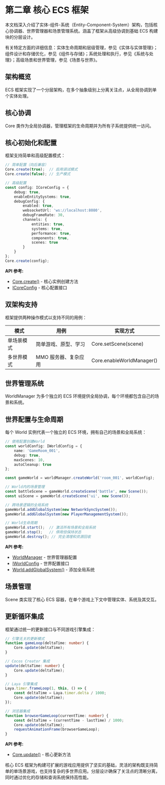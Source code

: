 # 第二章 核心 ECS 框架

本文档深入介绍了实体-组件-系统（Entity-Component-System）架构，包括核心协调器、世界管理器和场景管理系统。涵盖了框架从高级协调到基础 ECS 构建块的分层设计。

有关特定方面的详细信息：实体生命周期和层级管理，参见《实体与实体管理》；组件设计和存储优化，参见《组件与存储》；系统处理和执行，参见《系统与处理》；高级场景和世界管理，参见《场景与世界》。

## 架构概览

ECS 框架实现了一个分层架构，在多个抽象级别上分离关注点，从全局协调到单个实体处理。

## 核心协调

Core 类作为全局协调器，管理框架的生命周期并为所有子系统提供统一访问。

## 核心初始化和配置

框架支持简单和高级配置模式：

```typescript
// 简单配置（向后兼容）
Core.create(true);  // 启用调试模式
Core.create(false); // 生产模式

// 高级配置
const config: ICoreConfig = {
    debug: true,
    enableEntitySystems: true,
    debugConfig: {
        enabled: true,
        websocketUrl: 'ws://localhost:8080',
        debugFrameRate: 30,
        channels: {
            entities: true,
            systems: true,
            performance: true,
            components: true,
            scenes: true
        }
    }
};
Core.create(config);
```

**API 参考:**
- [Core.create()](../api/core/ecs-framework-monorepo.core.create.md) - 核心实例创建方法
- [ICoreConfig](../api/core/ecs-framework-monorepo.icoreconfig.md) - 核心配置接口

## 双架构支持

框架提供两种操作模式以支持不同的用例：

| 模式 | 用例 | 实现方式 |
|------|------|----------|
| 单场景模式 | 简单游戏、原型、学习 | Core.setScene(scene) |
| 多世界模式 | MMO 服务器、复杂应用 | Core.enableWorldManager() |

## 世界管理系统

WorldManager 为多个独立的 ECS 环境提供全局协调，每个环境都包含自己的场景和系统。

## 世界配置与生命周期

每个 World 实例代表一个独立的 ECS 环境，拥有自己的场景和全局系统：

```typescript
// 使用配置创建World
const worldConfig: IWorldConfig = {
    name: 'GameRoom_001',
    debug: true,
    maxScenes: 10,
    autoCleanup: true
};

const gameWorld = worldManager.createWorld('room_001', worldConfig);

// World内的场景管理
const battleScene = gameWorld.createScene('battle', new Scene());
const uiScene = gameWorld.createScene('ui', new Scene());

// 跨场景逻辑的全局系统
gameWorld.addGlobalSystem(new NetworkSyncSystem());
gameWorld.addGlobalSystem(new PlayerManagementSystem());

// World生命周期
gameWorld.start();  // 激活所有场景和全局系统
gameWorld.stop();   // 停用但保持状态
gameWorld.destroy(); // 完全清理和资源回收
```

**API 参考:**
- [WorldManager](../api/core/ecs-framework-monorepo.iworldmanagerconfig.md) - 世界管理器配置
- [IWorldConfig](../api/core/ecs-framework-monorepo.iworldconfig.md) - 世界配置接口
- [World.addGlobalSystem()](../api/core/ecs-framework-monorepo.world.addglobalsystem.md) - 添加全局系统

## 场景管理

Scene 类实现了核心 ECS 容器，在单个游戏上下文中管理实体、系统及其交互。

## 更新循环集成

框架通过统一的更新接口与不同游戏引擎集成：

```typescript
// 引擎无关的更新模式
function gameLoop(deltaTime: number) {
    Core.update(deltaTime);
}

// Cocos Creator 集成
update(deltaTime: number) {
    Core.update(deltaTime);
}

// Laya 引擎集成
Laya.timer.frameLoop(1, this, () => {
    const deltaTime = Laya.timer.delta / 1000;
    Core.update(deltaTime);
});

// 浏览器集成
function browserGameLoop(currentTime: number) {
    const deltaTime = (currentTime - lastTime) / 1000;
    Core.update(deltaTime);
    requestAnimationFrame(browserGameLoop);
}
```

**API 参考:**
- [Core.update()](../api/core/ecs-framework-monorepo.core.update.md) - 核心更新方法

核心 ECS 框架为构建可扩展的游戏应用提供了坚实的基础，灵活的架构既支持简单的单场景游戏，也支持复杂的多世界应用。分层设计确保了关注点的清晰分离，同时通过优化的存储和查询系统保持高性能。